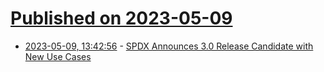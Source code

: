 # [Published on 2023-05-09](index.md)

* [2023-05-09, 13:42:56](https://lobste.rs/s/enwxxs/spdx_announces_3_0_release_candidate_with) - [SPDX Announces 3.0 Release Candidate with New Use Cases](https://www.linuxfoundation.org/press/spdx-sbom-3-release-candidate)
